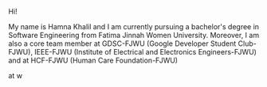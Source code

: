 Hi!

My name is Hamna Khalil and I am currently pursuing a bachelor's degree in Software Engineering from Fatima Jinnah Women University. Moreover, I am also a core team member at GDSC-FJWU (Google Developer Student Club-FJWU), IEEE-FJWU (Institute of Electrical and Electronics Engineers-FJWU) and at HCF-FJWU (Human Care Foundation-FJWU)

<!---
hamna-khalil/hamna-khalil is a ✨ special ✨ repository because its `README.md` (this file) appears on your GitHub profile.
You can click the Preview link to take a look at your changes.
--->
at  w
